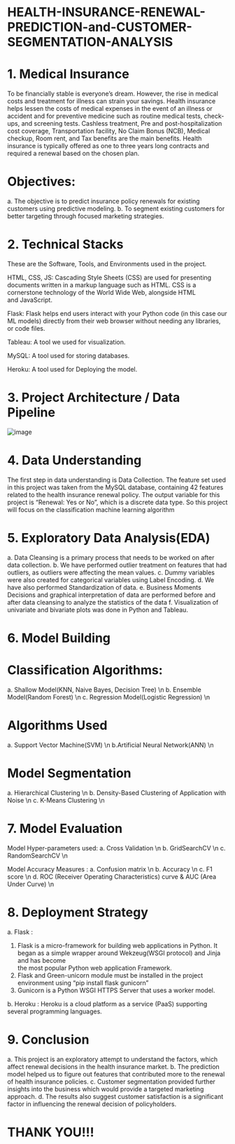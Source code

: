 # HEALTH-INSURANCE-RENEWAL-PREDICTION-and-CUSTOMER-SEGMENTATION-ANALYSIS


# 1. Medical Insurance

To be financially stable is everyone’s dream. However, the rise in medical costs and treatment for illness can strain your savings. Health insurance helps lessen the costs of medical expenses in the event of an illness or accident and for preventive medicine such as routine medical tests, check-ups, and screening tests. Cashless treatment, Pre and post-hospitalization cost coverage, Transportation facility, No Claim Bonus (NCB), Medical checkup, Room rent, and Tax benefits are the main benefits. Health insurance is typically offered as one to three years  long contracts and required a renewal based on the chosen plan.

# Objectives:
a. The objective is to predict insurance policy renewals for existing customers using predictive modeling.
b. To segment existing customers for better targeting through focused marketing strategies.


# 2. Technical Stacks

These are the Software, Tools, and Environments used in the project.

HTML, CSS, JS: Cascading Style Sheets (CSS) are used for presenting documents written in a markup language such as HTML. CSS is a cornerstone technology of the World Wide Web, alongside HTML and JavaScript.

Flask: Flask helps end users interact with your Python code (in this case our ML models) directly from their web browser without needing any libraries, or code files.

Tableau: A tool we used for visualization.

MySQL: A tool used for storing databases.

Heroku: A tool used for Deploying the model.


# 3. Project Architecture / Data Pipeline

![image](https://github.com/picoders1/HEALTH-INSURANCE-RENEWAL-PREDICTION-and-CUSTOMER-SEGMENTATION-ANALYSIS/assets/87698874/03fdd05e-d39a-4c71-be79-9f112aa4f452)


# 4. Data Understanding

The first step in data understanding is Data Collection. The feature set used in this project was taken from the MySQL database, containing 42 features related to the health insurance renewal policy. The output variable for this project is “Renewal: Yes or No”, which is a discrete data type. So this project will focus on the classification machine learning algorithm


# 5. Exploratory Data Analysis(EDA)

a. Data Cleansing is a primary process that needs to be worked on after data collection.
b. We have performed outlier treatment on features that had outliers, as outliers were affecting the mean values.
c. Dummy variables were also created for categorical variables using Label Encoding.
d. We have also performed Standardization of data.
e. Business Moments Decisions and graphical interpretation of data are performed before and after data cleansing to analyze the statistics of the data
f. Visualization of univariate and bivariate plots was done in Python and Tableau.


# 6. Model Building 

# Classification Algorithms: 
a. Shallow Model(KNN, Naive Bayes, Decision Tree) \n
b. Ensemble Model(Random Forest) \n
c. Regression Model(Logistic Regression) \n

# Algorithms Used
a. Support Vector Machine(SVM) \n
b.Artificial Neural Network(ANN) \n

# Model Segmentation
a. Hierarchical Clustering \n
b. Density-Based Clustering of Application with Noise \n
c. K-Means Clustering \n


# 7. Model Evaluation

Model Hyper-parameters used:
a. Cross Validation \n
b. GridSearchCV \n
c. RandomSearchCV \n

Model Accuracy Measures :
a. Confusion matrix \n
b. Accuracy \n
c. F1 score \n
d. ROC (Receiver Operating Characteristics) curve & AUC (Area Under Curve) \n


# 8. Deployment Strategy

a. Flask : 
1. Flask is a micro-framework for building web applications in Python. It began as a simple wrapper around Wekzeug(WSGI protocol) and Jinja and has become     
   the most popular Python web application Framework.
2. Flask and Green-unicorn module must be installed in the project environment using “pip install flask gunicorn”
3. Gunicorn is a Python WSGI HTTPS Server that uses a worker model.

b. Heroku :
Heroku is a cloud platform as a service (PaaS) supporting several programming languages.


# 9. Conclusion

a. This project is an exploratory attempt to understand the factors, which affect renewal decisions in the health insurance market.
b. The prediction model helped us to figure out features that contributed more to the renewal of health insurance policies.
c. Customer segmentation provided further insights into the business which would provide a targeted marketing  approach.
d. The results also suggest customer satisfaction is a significant factor in influencing the renewal decision of policyholders.

# THANK YOU!!!
